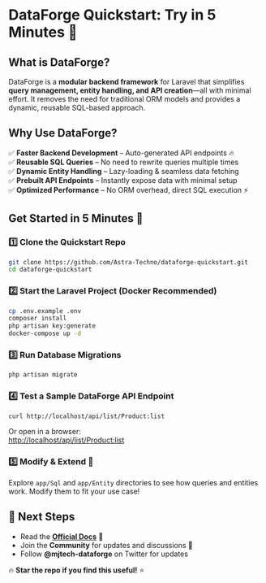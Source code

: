 # DataForge Quickstart: Try in 5 Minutes 🚀

## What is DataForge?  
DataForge is a **modular backend framework** for Laravel that simplifies **query management, entity handling, and API creation**—all with minimal effort. It removes the need for traditional ORM models and provides a dynamic, reusable SQL-based approach.

## Why Use DataForge?  
✅ **Faster Backend Development** – Auto-generated API endpoints 🔥  
✅ **Reusable SQL Queries** – No need to rewrite queries multiple times  
✅ **Dynamic Entity Handling** – Lazy-loading & seamless data fetching  
✅ **Prebuilt API Endpoints** – Instantly expose data with minimal setup  
✅ **Optimized Performance** – No ORM overhead, direct SQL execution ⚡  

## Get Started in 5 Minutes 🚀  

### 1️⃣ Clone the Quickstart Repo  
```bash
git clone https://github.com/Astra-Techno/dataforge-quickstart.git
cd dataforge-quickstart
```

### 2️⃣ Start the Laravel Project (Docker Recommended)  
```bash
cp .env.example .env
composer install
php artisan key:generate
docker-compose up -d
```

### 3️⃣ Run Database Migrations  
```bash
php artisan migrate
```

### 4️⃣ Test a Sample DataForge API Endpoint  
```bash
curl http://localhost/api/list/Product:list
```
Or open in a browser:  
[http://localhost/api/list/Product:list](http://localhost/api/list/Product:list)

### 5️⃣ Modify & Extend 🚀  
Explore `app/Sql` and `app/Entity` directories to see how queries and entities work. Modify them to fit your use case!

## 🔗 Next Steps  
- Read the **[Official Docs](https://data-forge.tech)** 📖  
- Join the **Community** for updates and discussions 🚀  
- Follow **@mjtech-dataforge** on Twitter for updates  

🔥 **Star the repo if you find this useful!** ⭐

